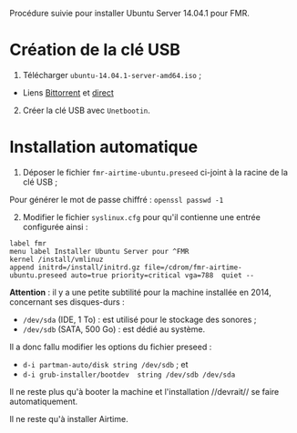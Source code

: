 Procédure suivie pour installer Ubuntu Server 14.04.1 pour FMR.

# Création de la clé USB

1. Télécharger `ubuntu-14.04.1-server-amd64.iso` ;
  - Liens [Bittorrent](http://releases.ubuntu.com/14.04.1/ubuntu-14.04.1-desktop-amd64.iso.torrent) et [direct](http://releases.ubuntu.com/14.04.1/ubuntu-14.04.1-server-amd64.iso)
2. Créer la clé USB avec `Unetbootin`.

# Installation automatique

1. Déposer le fichier `fmr-airtime-ubuntu.preseed` ci-joint à la racine de la clé USB ;

Pour générer le mot de passe chiffré : `openssl passwd -1`

2. Modifier le fichier `syslinux.cfg` pour qu'il contienne une entrée configurée ainsi :

```
label fmr
menu label Installer Ubuntu Server pour ^FMR
kernel /install/vmlinuz
append initrd=/install/initrd.gz file=/cdrom/fmr-airtime-ubuntu.preseed auto=true priority=critical vga=788  quiet --
```

**Attention** : il y a une petite subtilité pour la machine installée en 2014, concernant ses disques-durs :

- `/dev/sda` (IDE, 1 To) : est utilisé pour le stockage des sonores ;
- `/dev/sdb` (SATA, 500 Go) : est dédié au système.

Il a donc fallu modifier les options du fichier preseed :

- `d-i partman-auto/disk string /dev/sdb` ; et
- `d-i grub-installer/bootdev  string /dev/sdb /dev/sda`

Il ne reste plus qu'à booter la machine et l'installation //devrait// se faire automatiquement.

Il ne reste qu'à installer Airtime.
